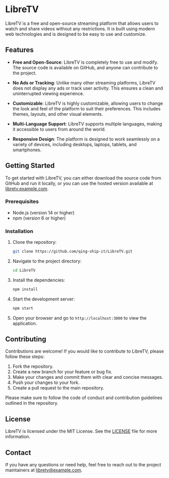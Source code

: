 # LibreTV

LibreTV is a free and open-source streaming platform that allows users to watch and share videos without any restrictions. It is built using modern web technologies and is designed to be easy to use and customize.

## Features

- **Free and Open-Source**: LibreTV is completely free to use and modify. The source code is available on GitHub, and anyone can contribute to the project.

- **No Ads or Tracking**: Unlike many other streaming platforms, LibreTV does not display any ads or track user activity. This ensures a clean and uninterrupted viewing experience.

- **Customizable**: LibreTV is highly customizable, allowing users to change the look and feel of the platform to suit their preferences. This includes themes, layouts, and other visual elements.

- **Multi-Language Support**: LibreTV supports multiple languages, making it accessible to users from around the world.

- **Responsive Design**: The platform is designed to work seamlessly on a variety of devices, including desktops, laptops, tablets, and smartphones.

## Getting Started

To get started with LibreTV, you can either download the source code from GitHub and run it locally, or you can use the hosted version available at [libretv.example.com](https://libretv.example.com).

### Prerequisites

- Node.js (version 14 or higher)
- npm (version 6 or higher)

### Installation

1. Clone the repository:
   ```bash
   git clone https://github.com/qing-ship-it/LibreTV.git
   ```

2. Navigate to the project directory:
   ```bash
   cd LibreTV
   ```

3. Install the dependencies:
   ```bash
   npm install
   ```

4. Start the development server:
   ```bash
   npm start
   ```

5. Open your browser and go to `http://localhost:3000` to view the application.

## Contributing

Contributions are welcome! If you would like to contribute to LibreTV, please follow these steps:

1. Fork the repository.
2. Create a new branch for your feature or bug fix.
3. Make your changes and commit them with clear and concise messages.
4. Push your changes to your fork.
5. Create a pull request to the main repository.

Please make sure to follow the code of conduct and contribution guidelines outlined in the repository.

## License

LibreTV is licensed under the MIT License. See the [LICENSE](LICENSE) file for more information.

## Contact

If you have any questions or need help, feel free to reach out to the project maintainers at [libretv@example.com](mailto:libretv@example.com).
